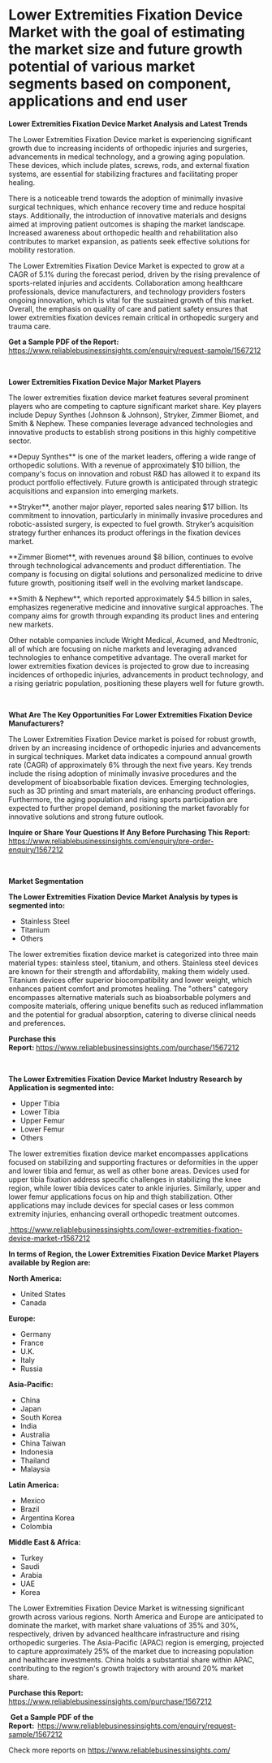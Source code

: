 <p><h1>Lower Extremities Fixation Device Market with the goal of estimating the market size and future growth potential of various market segments based on component, applications and end user</h1></p><p><strong>Lower Extremities Fixation Device Market Analysis and Latest Trends</strong></p>
<p><p>The Lower Extremities Fixation Device market is experiencing significant growth due to increasing incidents of orthopedic injuries and surgeries, advancements in medical technology, and a growing aging population. These devices, which include plates, screws, rods, and external fixation systems, are essential for stabilizing fractures and facilitating proper healing. </p><p>There is a noticeable trend towards the adoption of minimally invasive surgical techniques, which enhance recovery time and reduce hospital stays. Additionally, the introduction of innovative materials and designs aimed at improving patient outcomes is shaping the market landscape. Increased awareness about orthopedic health and rehabilitation also contributes to market expansion, as patients seek effective solutions for mobility restoration.</p><p>The Lower Extremities Fixation Device Market is expected to grow at a CAGR of 5.1% during the forecast period, driven by the rising prevalence of sports-related injuries and accidents. Collaboration among healthcare professionals, device manufacturers, and technology providers fosters ongoing innovation, which is vital for the sustained growth of this market. Overall, the emphasis on quality of care and patient safety ensures that lower extremities fixation devices remain critical in orthopedic surgery and trauma care.</p></p>
<p><strong>Get a Sample PDF of the Report:&nbsp;</strong> <a href="https://www.reliablebusinessinsights.com/enquiry/request-sample/1567212?utm_campaign=2760&utm_medium=2&utm_source=Github&utm_content=ia&utm_term=22032025&utm_id=lower-extremities-fixation-device">https://www.reliablebusinessinsights.com/enquiry/request-sample/1567212</a></p>
<p>&nbsp;</p>
<p><strong>Lower Extremities Fixation Device Major Market Players</strong></p>
<p><p>The lower extremities fixation device market features several prominent players who are competing to capture significant market share. Key players include Depuy Synthes (Johnson & Johnson), Stryker, Zimmer Biomet, and Smith & Nephew. These companies leverage advanced technologies and innovative products to establish strong positions in this highly competitive sector.</p><p>**Depuy Synthes** is one of the market leaders, offering a wide range of orthopedic solutions. With a revenue of approximately $10 billion, the company's focus on innovation and robust R&D has allowed it to expand its product portfolio effectively. Future growth is anticipated through strategic acquisitions and expansion into emerging markets.</p><p>**Stryker**, another major player, reported sales nearing $17 billion. Its commitment to innovation, particularly in minimally invasive procedures and robotic-assisted surgery, is expected to fuel growth. Stryker’s acquisition strategy further enhances its product offerings in the fixation devices market.</p><p>**Zimmer Biomet**, with revenues around $8 billion, continues to evolve through technological advancements and product differentiation. The company is focusing on digital solutions and personalized medicine to drive future growth, positioning itself well in the evolving market landscape.</p><p>**Smith & Nephew**, which reported approximately $4.5 billion in sales, emphasizes regenerative medicine and innovative surgical approaches. The company aims for growth through expanding its product lines and entering new markets.</p><p>Other notable companies include Wright Medical, Acumed, and Medtronic, all of which are focusing on niche markets and leveraging advanced technologies to enhance competitive advantage. The overall market for lower extremities fixation devices is projected to grow due to increasing incidences of orthopedic injuries, advancements in product technology, and a rising geriatric population, positioning these players well for future growth.</p></p>
<p>&nbsp;</p>
<p><strong>What Are The Key Opportunities For Lower Extremities Fixation Device Manufacturers?</strong></p>
<p><p>The Lower Extremities Fixation Device market is poised for robust growth, driven by an increasing incidence of orthopedic injuries and advancements in surgical techniques. Market data indicates a compound annual growth rate (CAGR) of approximately 6% through the next five years. Key trends include the rising adoption of minimally invasive procedures and the development of bioabsorbable fixation devices. Emerging technologies, such as 3D printing and smart materials, are enhancing product offerings. Furthermore, the aging population and rising sports participation are expected to further propel demand, positioning the market favorably for innovative solutions and strong future outlook.</p></p>
<p><strong>Inquire or Share Your Questions If Any Before Purchasing This Report:</strong> <a href="https://www.reliablebusinessinsights.com/enquiry/pre-order-enquiry/1567212?utm_campaign=2760&utm_medium=2&utm_source=Github&utm_content=ia&utm_term=22032025&utm_id=lower-extremities-fixation-device">https://www.reliablebusinessinsights.com/enquiry/pre-order-enquiry/1567212</a></p>
<p>&nbsp;</p>
<p><strong>Market Segmentation</strong></p>
<p><strong>The Lower Extremities Fixation Device Market Analysis by types is segmented into:</strong></p>
<p><ul><li>Stainless Steel</li><li>Titanium</li><li>Others</li></ul></p>
<p><p>The lower extremities fixation device market is categorized into three main material types: stainless steel, titanium, and others. Stainless steel devices are known for their strength and affordability, making them widely used. Titanium devices offer superior biocompatibility and lower weight, which enhances patient comfort and promotes healing. The "others" category encompasses alternative materials such as bioabsorbable polymers and composite materials, offering unique benefits such as reduced inflammation and the potential for gradual absorption, catering to diverse clinical needs and preferences.</p></p>
<p><strong>Purchase this Report:&nbsp;</strong><a href="https://www.reliablebusinessinsights.com/purchase/1567212?utm_campaign=2760&utm_medium=2&utm_source=Github&utm_content=ia&utm_term=22032025&utm_id=lower-extremities-fixation-device">https://www.reliablebusinessinsights.com/purchase/1567212</a></p>
<p>&nbsp;</p>
<p><strong>The Lower Extremities Fixation Device Market Industry Research by Application is segmented into:</strong></p>
<p><ul><li>Upper Tibia</li><li>Lower Tibia</li><li>Upper Femur</li><li>Lower Femur</li><li>Others</li></ul></p>
<p><p>The lower extremities fixation device market encompasses applications focused on stabilizing and supporting fractures or deformities in the upper and lower tibia and femur, as well as other bone areas. Devices used for upper tibia fixation address specific challenges in stabilizing the knee region, while lower tibia devices cater to ankle injuries. Similarly, upper and lower femur applications focus on hip and thigh stabilization. Other applications may include devices for special cases or less common extremity injuries, enhancing overall orthopedic treatment outcomes.</p></p>
<p><a href="https://www.reliablebusinessinsights.com/lower-extremities-fixation-device-market-r1567212?utm_campaign=2760&utm_medium=2&utm_source=Github&utm_content=ia&utm_term=22032025&utm_id=lower-extremities-fixation-device">&nbsp;https://www.reliablebusinessinsights.com/lower-extremities-fixation-device-market-r1567212</a></p>
<p><strong>In terms of Region, the Lower Extremities Fixation Device Market Players available by Region are:</strong></p>
<p>
    <p> <strong> North America: </strong>
        <ul>
            <li>United States</li>
            <li>Canada</li>
        </ul>
        </p> 
    <p> <strong> Europe: </strong>
        <ul>
            <li>Germany</li>
            <li>France</li>
            <li>U.K.</li>
            <li>Italy</li>
            <li>Russia</li>
        </ul>
        </p> 
    <p> <strong> Asia-Pacific: </strong>
        <ul>
            <li>China</li>
            <li>Japan</li>
            <li>South Korea</li>
            <li>India</li>
            <li>Australia</li>
            <li>China Taiwan</li>
            <li>Indonesia</li>
            <li>Thailand</li>
            <li>Malaysia</li>
        </ul>
        </p> 
    <p> <strong> Latin America: </strong>
        <ul>
            <li>Mexico</li>
            <li>Brazil</li>
            <li>Argentina Korea</li>
            <li>Colombia</li>
        </ul>
        </p> 
    <p> <strong> Middle East & Africa: </strong>
        <ul>
            <li>Turkey</li>
            <li>Saudi</li>
            <li>Arabia</li>
            <li>UAE</li>
            <li>Korea</li>
        </ul>
    </p>
    </p>
<p><p>The Lower Extremities Fixation Device Market is witnessing significant growth across various regions. North America and Europe are anticipated to dominate the market, with market share valuations of 35% and 30%, respectively, driven by advanced healthcare infrastructure and rising orthopedic surgeries. The Asia-Pacific (APAC) region is emerging, projected to capture approximately 25% of the market due to increasing population and healthcare investments. China holds a substantial share within APAC, contributing to the region's growth trajectory with around 20% market share.</p></p>
<p><strong>Purchase this Report: </strong><a href="https://www.reliablebusinessinsights.com/purchase/1567212?utm_campaign=2760&utm_medium=2&utm_source=Github&utm_content=ia&utm_term=22032025&utm_id=lower-extremities-fixation-device">https://www.reliablebusinessinsights.com/purchase/1567212</a></p>
<p>&nbsp;<strong>Get a Sample PDF of the Report:&nbsp;&nbsp;</strong><a href="https://www.reliablebusinessinsights.com/enquiry/request-sample/1567212?utm_campaign=2760&utm_medium=2&utm_source=Github&utm_content=ia&utm_term=22032025&utm_id=lower-extremities-fixation-device">https://www.reliablebusinessinsights.com/enquiry/request-sample/1567212</a></p>
<p><strong></strong></p>
<p>Check more reports on <a href="https://www.reliablebusinessinsights.com/?utm_campaign=2760&utm_medium=2&utm_source=Github&utm_content=ia&utm_term=22032025&utm_id=lower-extremities-fixation-device">https://www.reliablebusinessinsights.com/</a></p>